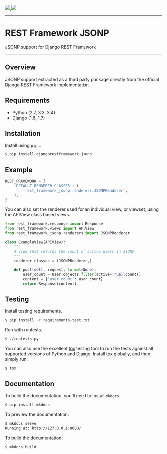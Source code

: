 <div class="badges">
    <a href="http://travis-ci.org/jpadilla/django-rest-framework-jsonp?branch=master">
        <img src="https://travis-ci.org/jpadilla/django-rest-framework-jsonp.svg?branch=masterr">
    </a>
    <a href="https://pypi.python.org/pypi/djangorestframework-jsonp">
        <img src="https://pypip.in/version/djangorestframework-jsonp/badge.svg">
    </a>
</div>

---

# REST Framework JSONP

JSONP support for Django REST Framework

---

## Overview

JSONP support extracted as a third party package directly from the official Django REST Framework implementation.

## Requirements

* Python (2.7, 3.3, 3.4)
* Django (1.6, 1.7)

## Installation

Install using `pip`...

```bash
$ pip install djangorestframework-jsonp
```

## Example

```python
REST_FRAMEWORK = {
    'DEFAULT_RENDERER_CLASSES': (
        'rest_framework_jsonp.renderers.JSONPRenderer',
    ),
}
```

You can also set the renderer used for an individual view, or viewset, using the APIView class based views.

```python
from rest_framework.response import Response
from rest_framework.views import APIView
from rest_framework_jsonp.renderers import JSONPRenderer

class ExampleView(APIView):
    """
    A view that returns the count of active users in JSONP
    """
    renderer_classes = (JSONPRenderer,)

    def post(self, request, format=None):
        user_count = User.objects.filter(active=True).count()
        content = {'user_count': user_count}
        return Response(content)
```

## Testing

Install testing requirements.

```bash
$ pip install -r requirements-test.txt
```

Run with runtests.

```bash
$ ./runtests.py
```

You can also use the excellent [tox](http://tox.readthedocs.org/en/latest/) testing tool to run the tests against all supported versions of Python and Django. Install tox globally, and then simply run:

```bash
$ tox
```

## Documentation

To build the documentation, you'll need to install `mkdocs`.

```bash
$ pip install mkdocs
```

To preview the documentation:

```bash
$ mkdocs serve
Running at: http://127.0.0.1:8000/
```

To build the documentation:

```bash
$ mkdocs build
```
